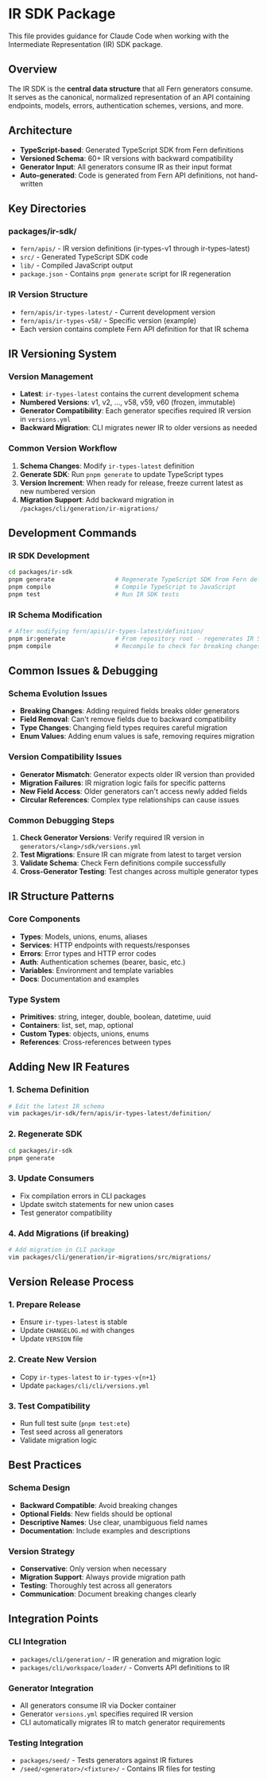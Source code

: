 # IR SDK Package

This file provides guidance for Claude Code when working with the Intermediate Representation (IR) SDK package.

## Overview

The IR SDK is the **central data structure** that all Fern generators consume. It serves as the canonical, normalized representation of an API containing endpoints, models, errors, authentication schemes, versions, and more.

## Architecture

- **TypeScript-based**: Generated TypeScript SDK from Fern definitions
- **Versioned Schema**: 60+ IR versions with backward compatibility
- **Generator Input**: All generators consume IR as their input format
- **Auto-generated**: Code is generated from Fern API definitions, not hand-written

## Key Directories

### packages/ir-sdk/
- `fern/apis/` - IR version definitions (ir-types-v1 through ir-types-latest)
- `src/` - Generated TypeScript SDK code
- `lib/` - Compiled JavaScript output
- `package.json` - Contains `pnpm generate` script for IR regeneration

### IR Version Structure
- `fern/apis/ir-types-latest/` - Current development version
- `fern/apis/ir-types-v58/` - Specific version (example)
- Each version contains complete Fern API definition for that IR schema

## IR Versioning System

### Version Management
- **Latest**: `ir-types-latest` contains the current development schema
- **Numbered Versions**: v1, v2, ..., v58, v59, v60 (frozen, immutable)
- **Generator Compatibility**: Each generator specifies required IR version in `versions.yml`
- **Backward Migration**: CLI migrates newer IR to older versions as needed

### Common Version Workflow
1. **Schema Changes**: Modify `ir-types-latest` definition
2. **Generate SDK**: Run `pnpm generate` to update TypeScript types
3. **Version Increment**: When ready for release, freeze current latest as new numbered version
4. **Migration Support**: Add backward migration in `/packages/cli/generation/ir-migrations/`

## Development Commands

### IR SDK Development
```bash
cd packages/ir-sdk
pnpm generate                 # Regenerate TypeScript SDK from Fern definitions
pnpm compile                  # Compile TypeScript to JavaScript
pnpm test                     # Run IR SDK tests
```

### IR Schema Modification
```bash
# After modifying fern/apis/ir-types-latest/definition/
pnpm ir:generate              # From repository root - regenerates IR SDK
pnpm compile                  # Recompile to check for breaking changes
```

## Common Issues & Debugging

### Schema Evolution Issues
- **Breaking Changes**: Adding required fields breaks older generators
- **Field Removal**: Can't remove fields due to backward compatibility
- **Type Changes**: Changing field types requires careful migration
- **Enum Values**: Adding enum values is safe, removing requires migration

### Version Compatibility Issues
- **Generator Mismatch**: Generator expects older IR version than provided
- **Migration Failures**: IR migration logic fails for specific patterns
- **New Field Access**: Older generators can't access newly added fields
- **Circular References**: Complex type relationships can cause issues

### Common Debugging Steps
1. **Check Generator Versions**: Verify required IR version in `generators/<lang>/sdk/versions.yml`
2. **Test Migrations**: Ensure IR can migrate from latest to target version
3. **Validate Schema**: Check Fern definitions compile successfully
4. **Cross-Generator Testing**: Test changes across multiple generator types

## IR Structure Patterns

### Core Components
- **Types**: Models, unions, enums, aliases
- **Services**: HTTP endpoints with requests/responses
- **Errors**: Error types and HTTP error codes
- **Auth**: Authentication schemes (bearer, basic, etc.)
- **Variables**: Environment and template variables
- **Docs**: Documentation and examples

### Type System
- **Primitives**: string, integer, double, boolean, datetime, uuid
- **Containers**: list, set, map, optional
- **Custom Types**: objects, unions, enums
- **References**: Cross-references between types

## Adding New IR Features

### 1. Schema Definition
```bash
# Edit the latest IR schema
vim packages/ir-sdk/fern/apis/ir-types-latest/definition/
```

### 2. Regenerate SDK
```bash
cd packages/ir-sdk
pnpm generate
```

### 3. Update Consumers
- Fix compilation errors in CLI packages
- Update switch statements for new union cases
- Test generator compatibility

### 4. Add Migrations (if breaking)
```bash
# Add migration in CLI package
vim packages/cli/generation/ir-migrations/src/migrations/
```

## Version Release Process

### 1. Prepare Release
- Ensure `ir-types-latest` is stable
- Update `CHANGELOG.md` with changes
- Update `VERSION` file

### 2. Create New Version
- Copy `ir-types-latest` to `ir-types-v{n+1}`
- Update `packages/cli/cli/versions.yml`

### 3. Test Compatibility
- Run full test suite (`pnpm test:ete`)
- Test seed across all generators
- Validate migration logic

## Best Practices

### Schema Design
- **Backward Compatible**: Avoid breaking changes
- **Optional Fields**: New fields should be optional
- **Descriptive Names**: Use clear, unambiguous field names
- **Documentation**: Include examples and descriptions

### Version Strategy
- **Conservative**: Only version when necessary
- **Migration Support**: Always provide migration path
- **Testing**: Thoroughly test across all generators
- **Communication**: Document breaking changes clearly

## Integration Points

### CLI Integration
- `packages/cli/generation/` - IR generation and migration logic
- `packages/cli/workspace/loader/` - Converts API definitions to IR

### Generator Integration
- All generators consume IR via Docker container
- Generator `versions.yml` specifies required IR version
- CLI automatically migrates IR to match generator requirements

### Testing Integration
- `packages/seed/` - Tests generators against IR fixtures
- `/seed/<generator>/<fixture>/` - Contains IR files for testing
